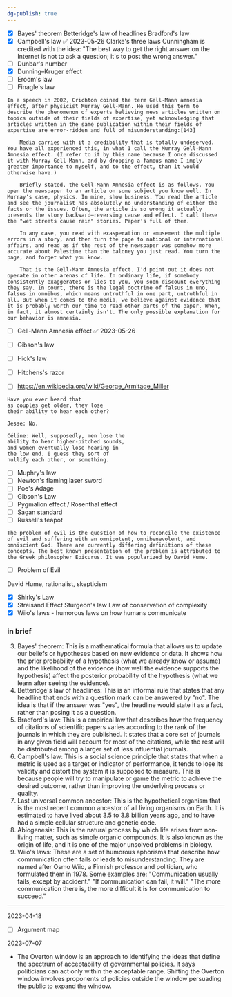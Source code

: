 ```yaml
---
dg-publish: true
---
```

- [x] Bayes' theorem 
Betteridge's law of headlines
Bradford's law
- [x] Campbell's law ✅ 2023-05-26
Clarke's three laws
Cunningham is credited with the idea: "The best way to get the right answer on the Internet is not to ask a question; it's to post the wrong answer."
- [ ] Dunbar's number
- [x] Dunning–Kruger effect
- [ ] Eroom's law
- [ ] Finagle's law

```
In a speech in 2002, Crichton coined the term Gell-Mann amnesia effect, after physicist Murray Gell-Mann. He used this term to describe the phenomenon of experts believing news articles written on topics outside of their fields of expertise, yet acknowledging that articles written in the same publication within their fields of expertise are error-ridden and full of misunderstanding:[143]

    Media carries with it a credibility that is totally undeserved. You have all experienced this, in what I call the Murray Gell-Mann Amnesia effect. (I refer to it by this name because I once discussed it with Murray Gell-Mann, and by dropping a famous name I imply greater importance to myself, and to the effect, than it would otherwise have.)

    Briefly stated, the Gell-Mann Amnesia effect is as follows. You open the newspaper to an article on some subject you know well. In Murray's case, physics. In mine, show business. You read the article and see the journalist has absolutely no understanding of either the facts or the issues. Often, the article is so wrong it actually presents the story backward—reversing cause and effect. I call these the "wet streets cause rain" stories. Paper's full of them.

    In any case, you read with exasperation or amusement the multiple errors in a story, and then turn the page to national or international affairs, and read as if the rest of the newspaper was somehow more accurate about Palestine than the baloney you just read. You turn the page, and forget what you know.

    That is the Gell-Mann Amnesia effect. I'd point out it does not operate in other arenas of life. In ordinary life, if somebody consistently exaggerates or lies to you, you soon discount everything they say. In court, there is the legal doctrine of falsus in uno, falsus in omnibus, which means untruthful in one part, untruthful in all. But when it comes to the media, we believe against evidence that it is probably worth our time to read other parts of the paper. When, in fact, it almost certainly isn't. The only possible explanation for our behavior is amnesia.
```

- [ ] Gell-Mann Amnesia effect ✅ 2023-05-26

- [ ] Gibson's law
- [ ] Hick's law
- [ ] Hitchens's razor
- [ ] https://en.wikipedia.org/wiki/George_Armitage_Miller

```before_sunrise
Have you ever heard that  
as couples get older, they lose  
their ability to hear each other?  
  
Jesse: No.  

Céline: Well, supposedly, men lose the  
ability to hear higher-pitched sounds,  
and women eventually lose hearing in  
the low end. I guess they sort of  
nullify each other, or something.

```
- [ ] Muphry's law
- [ ] Newton's flaming laser sword
- [ ] Poe's Adage 
- [ ] Gibson's Law
- [ ] Pygmalion effect / Rosenthal effect
- [ ] Sagan standard
- [ ] Russell's teapot
```
The problem of evil is the question of how to reconcile the existence of evil and suffering with an omnipotent, omnibenevolent, and omniscient God. There are currently differing definitions of these concepts. The best known presentation of the problem is attributed to the Greek philosopher Epicurus. It was popularized by David Hume. 
```
- [ ] Problem of Evil 

David Hume, rationalist, skepticism

- [x] Shirky's Law
- [x] Streisand Effect
Sturgeon's law
Law of conservation of complexity
- [x] Wiio's laws - humorous laws on how humans communicate

### in brief



3. Bayes' theorem: This is a mathematical formula that allows us to update our beliefs or hypotheses based on new evidence or data. It shows how the prior probability of a hypothesis (what we already know or assume) and the likelihood of the evidence (how well the evidence supports the hypothesis) affect the posterior probability of the hypothesis (what we learn after seeing the evidence).
4. Betteridge's law of headlines: This is an informal rule that states that any headline that ends with a question mark can be answered by "no". The idea is that if the answer was "yes", the headline would state it as a fact, rather than posing it as a question.
5. Bradford's law: This is a empirical law that describes how the frequency of citations of scientific papers varies according to the rank of the journals in which they are published. It states that a core set of journals in any given field will account for most of the citations, while the rest will be distributed among a larger set of less influential journals.
6. Campbell's law: This is a social science principle that states that when a metric is used as a target or indicator of performance, it tends to lose its validity and distort the system it is supposed to measure. This is because people will try to manipulate or game the metric to achieve the desired outcome, rather than improving the underlying process or quality.
7. Last universal common ancestor: This is the hypothetical organism that is the most recent common ancestor of all living organisms on Earth. It is estimated to have lived about 3.5 to 3.8 billion years ago, and to have had a simple cellular structure and genetic code.
8. Abiogenesis: This is the natural process by which life arises from non-living matter, such as simple organic compounds. It is also known as the origin of life, and it is one of the major unsolved problems in biology.
9. Wiio's laws: These are a set of humorous aphorisms that describe how communication often fails or leads to misunderstanding. They are named after Osmo Wiio, a Finnish professor and politician, who formulated them in 1978. Some examples are: "Communication usually fails, except by accident." "If communication can fail, it will." "The more communication there is, the more difficult it is for communication to succeed."
  
---

2023-04-18 
- [ ] Argument map 


2023-07-07

 - The Overton window is an approach to identifying the ideas that define the spectrum of acceptability of governmental policies. It says politicians can act only within the acceptable range. Shifting the Overton window involves proponents of policies outside the window persuading the public to expand the window.

